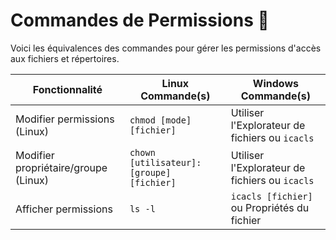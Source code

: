 # Commandes de Permissions 🔐

Voici les équivalences des commandes pour gérer les permissions d'accès aux fichiers et répertoires.

| Fonctionnalité             | Linux Commande(s)         | Windows Commande(s)     |
|----------------------------|---------------------------|-------------------------|
| Modifier permissions (Linux)| `chmod [mode] [fichier]`  | Utiliser l'Explorateur de fichiers ou `icacls` |
| Modifier propriétaire/groupe (Linux)| `chown [utilisateur]:[groupe] [fichier]` | Utiliser l'Explorateur de fichiers ou `icacls` |
| Afficher permissions       | `ls -l`                   | `icacls [fichier]` ou Propriétés du fichier | 